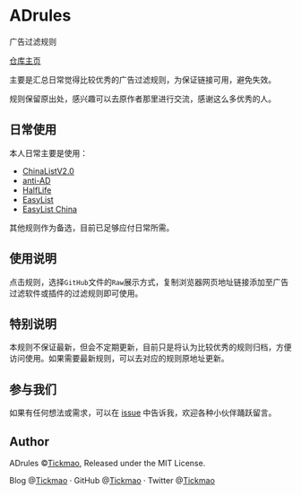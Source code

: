 # ADrules
广告过滤规则

[仓库主页](https://github.com/tickmao/ADrules)

主要是汇总日常觉得比较优秀的广告过滤规则，为保证链接可用，避免失效。

规则保留原出处，感兴趣可以去原作者那里进行交流，感谢这么多优秀的人。

## 日常使用

本人日常主要是使用：

- [ChinaListV2.0](https://raw.githubusercontent.com/tickmao/ADrules/master/ChinaList2.0.txt)
- [anti-AD](https://raw.githubusercontent.com/tickmao/ADrules/master/anti-AD.txt)       
- [HalfLife](https://raw.githubusercontent.com/tickmao/ADrules/master/HalfLife.txt)
- [EasyList](https://raw.githubusercontent.com/tickmao/ADrules/master/Easylist.txt)
- [EasyList China](https://raw.githubusercontent.com/tickmao/ADrules/master/EasyListChina.txt)

其他规则作为备选，目前已足够应付日常所需。

## 使用说明

点击规则，选择`GitHub`文件的`Raw`展示方式，复制浏览器网页地址链接添加至广告过滤软件或插件的过滤规则即可使用。

## 特别说明

本规则不保证最新，但会不定期更新，目前只是将认为比较优秀的规则归档，方便访问使用。如果需要最新规则，可以去对应的规则原地址更新。

## 参与我们

如果有任何想法或需求，可以在 [issue](https://github.com/tickmao/ADrules/issues) 中告诉我，欢迎各种小伙伴踊跃留言。

## Author

ADrules ©[Tickmao](https://blog.tickmao.com), Released under the MIT License.

Blog @[Tickmao](https://blog.tickmao.com) · GitHub @[Tickmao](https://github.com/tickmao) · Twitter @[Tickmao](https://twitter.com/tickmao)
